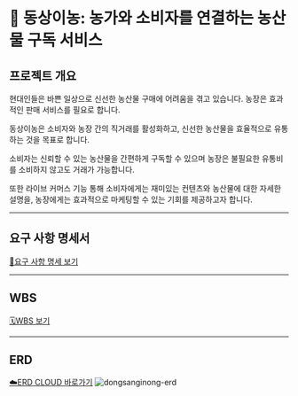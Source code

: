 # 🥦 동상이농: 농가와 소비자를 연결하는 농산물 구독 서비스

## 프로젝트 개요
현대인들은 바쁜 일상으로 신선한 농산물 구매에 어려움을 겪고 있습니다. 농장은 효과적인 판매 서비스를 필요로 합니다.
  
동상이농은 소비자와 농장 간의 직거래를 활성화하고, 신선한 농산물을 효율적으로 유통하는 것을 목표로 합니다.

소비자는 신뢰할 수 있는 농산물을 간편하게 구독할 수 있으며 농장은 불필요한 유통비를 소비하지 않고도 거래가 가능합니다.
  
또한 라이브 커머스 기능 통해 소비자에게는 재미있는 컨텐츠와 농산물에 대한 자세한 설명을, 농장에게는 효과적으로 마케팅할 수 있는 기회를 제공하고자 합니다.

---

## 요구 사항 명세서
[📝요구 사항 명세 보기](https://quark-smile-890.notion.site/2b8b00aecbba447b970c7908a93fc79f?v=7147478c4da24e92acf2953eb02ae777&pvs=4)

---
## WBS
[🗓️WBS 보기](https://docs.google.com/spreadsheets/d/1WE7JiiPJ6AdVeDdM6F6V6v_KpRaB3TVqzRiomrheFI0/edit?gid=0#gid=0)

---
## ERD
[☁️ERD CLOUD 바로가기](https://www.erdcloud.com/d/AgNZCZGaBx6NE8JhL)
![dongsanginong-erd](https://github.com/user-attachments/assets/a2dba445-44e0-4ef4-afc8-32f5b776a46e)


